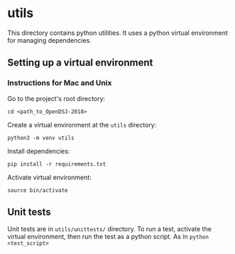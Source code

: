 # utils

This directory contains python utilities. It uses a python virtual environment for managing dependencies.

## Setting up a virtual environment

### Instructions for Mac and Unix

Go to the project's root directory:

`cd <path_to_OpenDSJ-2018>`

Create a virtual environment at the `utils` directory:

`python3 -m venv utils`

Install dependencies:

`pip install -r requirements.txt`

Activate virtual environment:

`source bin/activate`

## Unit tests

Unit tests are in `utils/unittests/` directory. To run a test, activate the virtual environment, then run the test as a python script. As in `python <test_script>`
